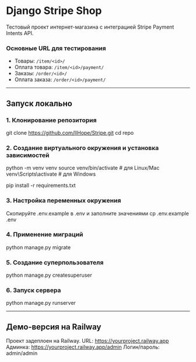 # Django Stripe Shop

Тестовый проект интернет-магазина с интеграцией Stripe Payment Intents API.


### Основные URL для тестирования  
- Товары: `/item/<id>/`  
- Оплата товара: `/item/<id>/payment/`  
- Заказы: `/order/<id>/`  
- Оплата заказа: `/order/<id>/payment/`

---

## Запуск локально

### 1. Клонирование репозитория

git clone https://github.com/IlHope/Stripe.git
cd repo

### 2. Создание виртуального окружения и установка зависимостей
python -m venv venv
source venv/bin/activate   # для Linux/Mac
venv\Scripts\activate      # для Windows

pip install -r requirements.txt

### 3. Настройка переменных окружения
Скопируйте .env.example в .env и заполните значениями
cp .env.example .env

### 4. Применение миграций
python manage.py migrate

### 5. Создание суперпользователя
python manage.py createsuperuser

### 6. Запуск сервера
python manage.py runserver

---

## Демо-версия на Railway
Проект задеплоен на Railway.
URL: https://yourproject.railway.app
Админка: https://yourproject.railway.app/admin
Логин/пароль: admin/admin